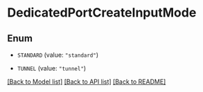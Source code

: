 # DedicatedPortCreateInputMode

## Enum


* `STANDARD` (value: `"standard"`)

* `TUNNEL` (value: `"tunnel"`)


[[Back to Model list]](../README.md#documentation-for-models) [[Back to API list]](../README.md#documentation-for-api-endpoints) [[Back to README]](../README.md)


